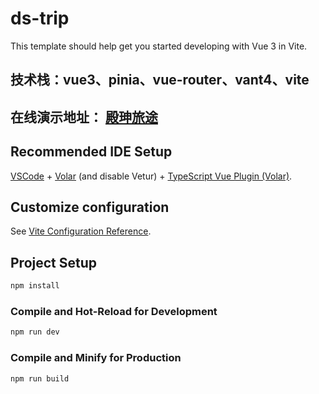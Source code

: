 # ds-trip

This template should help get you started developing with Vue 3 in Vite.

## 技术栈：vue3、pinia、vue-router、vant4、vite

## 在线演示地址： [殿珅旅途](http://101.201.35.49)

## Recommended IDE Setup

[VSCode](https://code.visualstudio.com/) + [Volar](https://marketplace.visualstudio.com/items?itemName=Vue.volar) (and disable Vetur) + [TypeScript Vue Plugin (Volar)](https://marketplace.visualstudio.com/items?itemName=Vue.vscode-typescript-vue-plugin).

## Customize configuration

See [Vite Configuration Reference](https://vitejs.dev/config/).

## Project Setup

```sh
npm install
```

### Compile and Hot-Reload for Development

```sh
npm run dev
```

### Compile and Minify for Production

```sh
npm run build
```
